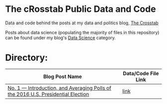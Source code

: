 # The cRosstab Public Data and Code
Data and code behind the posts at my data and politics blog, [The Crosstab](www.thecrosstab.com)

Posts about data science (populating the majority of files in this repository) can be found under my blog's [Data Science](http://www.thecrosstab.com/categories/data-science/) category.

# Directory: 

Blog Post Name | Data/Code File Link |
--|--
[No. 1 — Introduction, and Averaging Polls of the 2016 U.S. Presidential Election]((http://www.thecrosstab.com/datascience/r-1/)) | [link](https://github.com/elliottmorris/the_cRosstab-public-data-and-code/r-1)